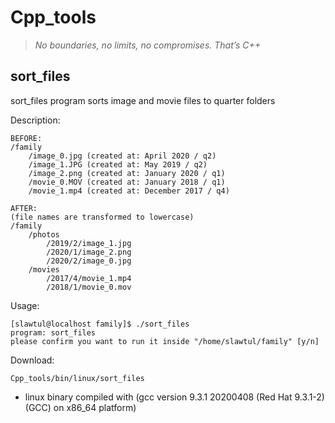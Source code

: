 # Cpp_tools

> _No boundaries, no limits, no compromises. That’s C++_

## sort_files

sort_files program sorts image and movie files to quarter folders

Description:

```text
BEFORE:
/family
    /image_0.jpg (created at: April 2020 / q2)
    /image_1.JPG (created at: May 2019 / q2)
    /image_2.png (created at: January 2020 / q1)
    /movie_0.MOV (created at: January 2018 / q1)
    /movie_1.mp4 (created at: December 2017 / q4)

AFTER:
(file names are transformed to lowercase)
/family
    /photos
        /2019/2/image_1.jpg
        /2020/1/image_2.png
        /2020/2/image_0.jpg
    /movies
        /2017/4/movie_1.mp4
        /2018/1/movie_0.mov
```

Usage:

```text
[slawtul@localhost family]$ ./sort_files
program: sort_files
please confirm you want to run it inside "/home/slawtul/family" [y/n]

```

Download:

```text
Cpp_tools/bin/linux/sort_files
```

- linux binary compiled with (gcc version 9.3.1 20200408 (Red Hat 9.3.1-2)
  (GCC) on x86_64 platform)
